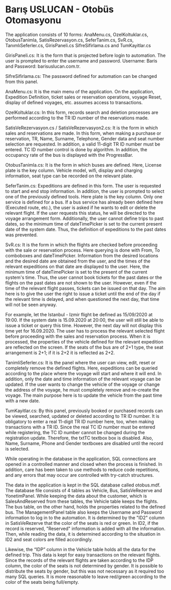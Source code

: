 # Barış USLUCAN - Otobüs Otomasyonu


The application consists of 10 forms: AnaMenu.cs, OzelKoltuklar.cs, OtobusTanimla, SatisRezervasyon.cs, SeferTanim.cs, SvR.cs, TanımlıSeferler.cs, GirisPaneli.cs SifreSifirlama.cs and TumKayitlar.cs 

GirisPaneli.cs: It is the form that is projected before login to automation. The user is prompted to enter the username and password. Username: Baris and Password: barisuslucan.com.tr.

SifreSifirlama.cs: The password defined for automation can be changed from this panel.

AnaMenu.cs: It is the main menu of the application. On the application, Expedition Definition, ticket sales or reservation operations, voyage Reset, display of defined voyages, etc. assumes access to transactions.

OzelKoltuklar.cs: In this form, records search and deletion processes are performed according to the TR ID number of the reservations made. 

SatisVeRezervasyon.cs / SatisVeRezervasyon2.cs: It is the form in which sales and reservations are made. In this form, when making a purchase or reservation, TR, Name, Surname, Telephone, Gender data and seat number selection are requested. In addition, a valid 11-digit TR ID number must be entered. TC ID number control is done by algorithm. In addition, the occupancy rate of the bus is displayed with the ProgressBar.

OtobusTanimla.cs: It is the form in which buses are defined. Here, License plate is the key column. Vehicle model, wifi, display and charging information, seat type can be recorded on the relevant plate.

SeferTanim.cs: Expeditions are defined in this form. The user is requested to start and end stop information. In addition, the user is prompted to select one of the previously defined tools. Here plate is the key column. Only one service is defined for a bus. If a bus service has already been defined here (Executed route, etc.), the user is asked if he wants to edit or delete the relevant flight. If the user requests this status, he will be directed to the voyage arrangement form. Additionally, the user cannot define trips to past dates, so the minimum time of dateTimePicker is set to the current present date of the system date. Thus, the definition of expeditions to the past dates was prevented.

SvR.cs: It is the form in which the flights are checked before proceeding with the sale or reservation process. Here querying is done with From, To comboboxes and dateTimePicker. Information from the desired locations and the desired date are obtained from the user, and the times of the relevant expeditions on that date are displayed to the user. Here, the minimum time of dateTimePicker is set to the present of the current system's time. Thus, the user cannot book tickets for the past dates or the flights on the past dates are not shown to the user. However, even if the time of the relevant flight passes, tickets can be issued on that day. The aim here is to give the user the right to issue a ticket until the end of the day if the relevant time is delayed, and when questioned the next day, that time will not be seen anyway.

For example, let the Istanbul - Izmir flight be defined as 15/09/2020 at 19:00. If the system date is 15.09.2020 at 20:00, the user will still be able to issue a ticket or query this time. However, the next day will not display this time yet for 16.09.2020. The user has to process the relevant selected flight before proceeding with the sales and reservation process. When it is processed, the properties of the vehicle defined for the relevant expedition are reflected on the screen. If the seats of the bus are of 2+1 type, the seat arrangement is 2+1; if it is 2+2 it is reflected as 2+2.

TanimliSeferler.cs: It is the panel where the user can view, edit, reset or completely remove the defined flights. Here, expeditions can be queried according to the place where the voyage will start and where it will end. In addition, only the date and time information of the relevant voyage can be updated. If the user wants to change the vehicle of the voyage or change the address of the voyage, he must completely remove and re-create the voyage. The main purpose here is to update the vehicle from the past time with a new date.

TumKayitlar.cs: By this panel, previously booked or purchased records can be viewed, searched, updated or deleted according to TR ID number. It is obligatory to enter a real 11-digit TR ID number here, too, when making transactions with a TR ID. Since the real TC ID number must be entered while registering, the TC ID number cannot be changed during the registration update. Therefore, the txtTC textbox box is disabled. Also, Name, Surname, Phone and Gender textboxes are disabled until the record is selected.

While operating in the database in the application, SQL connections are opened in a controlled manner and closed when the process is finished. In addition, care has been taken to use methods to reduce code repetitions, and any errors that may occur are controlled with try-catch structures.

The data in the application is kept in the SQL database called otobus.mdf. The database file consists of 4 tables as Vehicle, Bus, SatisVeRezerve and YonetimPanel. While keeping the data about the customer, which is SalesAndReserved from these tables, the Vehicle table keeps the flights. The bus table, on the other hand, holds the properties related to the defined bus. The ManagementPanel table also keeps the Username and Password information to log in to the automation. It is determined by the "ID2" column in SatisVeRezerve that the color of the seats is red or green. In ID2, if the record is reserved, "Reserved" information is added with all the information. Then, while reading the data, it is determined according to the situation in ID2 and seat colors are filled accordingly.

Likewise, the “IDP” column in the Vehicle table holds all the data for the defined trip. This data is kept for easy transactions on the relevant flights. Since the records of the relevant flights are taken according to the IDP column, the color of the seats is not determined by gender. It is possible to distribute the seats by gender, but this was not necessary as it required too many SQL queries. It is more reasonable to leave red/green according to the color of the seats being full/empty.
